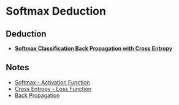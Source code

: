 # Softmax Deduction

## Deduction

* [**Softmax Classification Back Propagation with Cross Entropy**](Softmax_Deduction.md)

## Notes

* [Softmax - Activation Function](../../Notes/Element/Activation_Function.md#Softmax)
* [Cross Entropy - Loss Function](../../Notes/Element/Loss_Function.md#Cross-Entropy)
* [Back Propagation](../../Notes/Element/Back_Propagation.md)
